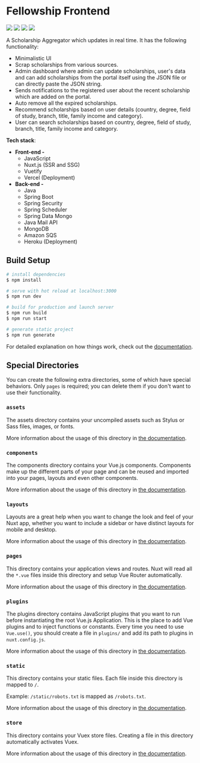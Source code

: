 # Fellowship Frontend

![](https://img.shields.io/badge/Java-17-blue)
![](https://img.shields.io/badge/Spring%20Boot-2.6.10-70b34a)
![](https://img.shields.io/badge/Nuxt.js-2.15.8-2ddc87)
![](https://img.shields.io/badge/Vuetify.js-2.6.1-2e95f2)

A Scholarship Aggregator which updates in real time. It has the following functionality:

- Minimalistic UI
- Scrap scholarships from various sources.
- Admin dashboard where admin can update scholarships, user's data and can add scholarships from the portal itself using the JSON file or can directly paste the JSON string.
- Sends notifications to the registered user about the recent scholarship which are added on the portal.
- Auto remove all the expired scholarships.
- Recommend scholarships based on user details (country, degree, field of study, branch, title, family income and category).
- User can search scholarships based on country, degree, field of study, branch, title, family income and category.

**Tech stack**:

- **Front-end -**
  - JavaScript
  - Nuxt.js (SSR and SSG)
  - Vuetify
  - Vercel (Deployment)
- **Back-end -**
  - Java
  - Spring Boot
  - Spring Security
  - Spring Scheduler
  - Spring Data Mongo
  - Java Mail API
  - MongoDB
  - Amazon SQS
  - Heroku (Deployment)

## Build Setup

```bash
# install dependencies
$ npm install

# serve with hot reload at localhost:3000
$ npm run dev

# build for production and launch server
$ npm run build
$ npm run start

# generate static project
$ npm run generate
```

For detailed explanation on how things work, check out the [documentation](https://nuxtjs.org).

## Special Directories

You can create the following extra directories, some of which have special behaviors. Only `pages` is required; you can delete them if you don't want to use their functionality.

### `assets`

The assets directory contains your uncompiled assets such as Stylus or Sass files, images, or fonts.

More information about the usage of this directory in [the documentation](https://nuxtjs.org/docs/2.x/directory-structure/assets).

### `components`

The components directory contains your Vue.js components. Components make up the different parts of your page and can be reused and imported into your pages, layouts and even other components.

More information about the usage of this directory in [the documentation](https://nuxtjs.org/docs/2.x/directory-structure/components).

### `layouts`

Layouts are a great help when you want to change the look and feel of your Nuxt app, whether you want to include a sidebar or have distinct layouts for mobile and desktop.

More information about the usage of this directory in [the documentation](https://nuxtjs.org/docs/2.x/directory-structure/layouts).


### `pages`

This directory contains your application views and routes. Nuxt will read all the `*.vue` files inside this directory and setup Vue Router automatically.

More information about the usage of this directory in [the documentation](https://nuxtjs.org/docs/2.x/get-started/routing).

### `plugins`

The plugins directory contains JavaScript plugins that you want to run before instantiating the root Vue.js Application. This is the place to add Vue plugins and to inject functions or constants. Every time you need to use `Vue.use()`, you should create a file in `plugins/` and add its path to plugins in `nuxt.config.js`.

More information about the usage of this directory in [the documentation](https://nuxtjs.org/docs/2.x/directory-structure/plugins).

### `static`

This directory contains your static files. Each file inside this directory is mapped to `/`.

Example: `/static/robots.txt` is mapped as `/robots.txt`.

More information about the usage of this directory in [the documentation](https://nuxtjs.org/docs/2.x/directory-structure/static).

### `store`

This directory contains your Vuex store files. Creating a file in this directory automatically activates Vuex.

More information about the usage of this directory in [the documentation](https://nuxtjs.org/docs/2.x/directory-structure/store).
